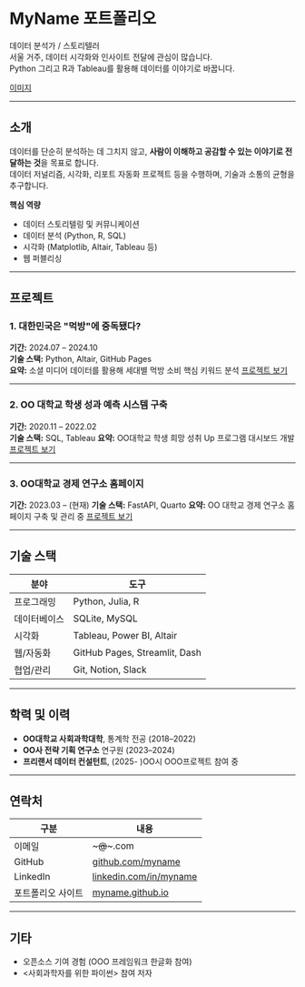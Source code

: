# MyName 포트폴리오

데이터 분석가 / 스토리텔러  
서울 거주, 데이터 시각화와 인사이트 전달에 관심이 많습니다.  
Python 그리고 R과 Tableau를 활용해 데이터를 이야기로 바꿉니다.

[이미지](test.jpg)

---

## 소개

데이터를 단순히 분석하는 데 그치지 않고, **사람이 이해하고 공감할 수 있는 이야기로 전달하는 것**을 목표로 합니다.  
데이터 저널리즘, 시각화, 리포트 자동화 프로젝트 등을 수행하며, 기술과 소통의 균형을 추구합니다.

**핵심 역량**
- 데이터 스토리텔링 및 커뮤니케이션
- 데이터 분석 (Python, R, SQL)
- 시각화 (Matplotlib, Altair, Tableau 등)
- 웹 퍼블리싱
---

## 프로젝트

### 1. 대한민국은 "먹방"에 중독됐다?
**기간:** 2024.07 – 2024.10  
**기술 스택:** Python, Altair, GitHub Pages  
**요약:** 소셜 미디어 데이터를 활용해 세대별 먹방 소비 핵심 키워드 분석
[프로젝트 보기](https://)

---

### 2. OO 대학교 학생 성과 예측 시스템 구축
**기간:** 2020.11 – 2022.02  
**기술 스택:** SQL, Tableau
**요약:** OO대학교 학생 희망 성취 Up 프로그램 대시보드 개발
[프로젝트 보기](https://)

---

### 3. OO대학교 경제 연구소 홈페이지
**기간:** 2023.03 – (현재)
**기술 스택:** FastAPI, Quarto
**요약:** OO 대학교 경제 연구소 홈페이지 구축 및 관리 중
[프로젝트 보기](https://)

---

## 기술 스택

| 분야 | 도구 |
|------|------|
| 프로그래밍 | Python, Julia, R |
| 데이터베이스 | SQLite, MySQL |
| 시각화 | Tableau, Power BI, Altair |
| 웹/자동화 | GitHub Pages, Streamlit, Dash |
| 협업/관리 | Git, Notion, Slack |

---

## 학력 및 이력

- **OO대학교 사회과학대학**, 통계학 전공 (2018–2022)
- **OO사 전략 기획 연구소** 연구원 (2023–2024)
- **프리랜서 데이터 컨설턴트**, (2025- )OO시 OOO프로젝트 참여 중

---

## 연락처

| 구분 | 내용 |
|------|------|
| 이메일 | ~~~@~~~.com |
| GitHub | [github.com/myname](https://) |
| LinkedIn | [linkedin.com/in/myname](https://linkedin.com) |
| 포트폴리오 사이트 | [myname.github.io](https://) |

---

## 기타

- 오픈소스 기여 경험 (OOO 프레임워크 한글화 참여)
- <사회과학자를 위한 파이썬> 참여 저자
